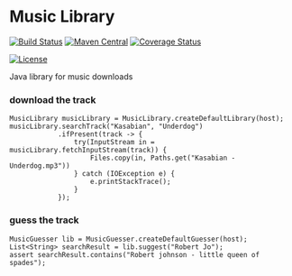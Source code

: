 # Music Library
[![Build Status][travis-image]][travis-url]
[![Maven Central][maven-image]][maven-url]
[![Coverage Status][coveralls-image]][coveralls-url]

[![License][license-image]][license-url]

Java library for music downloads

### download the track

    MusicLibrary musicLibrary = MusicLibrary.createDefaultLibrary(host);
    musicLibrary.searchTrack("Kasabian", "Underdog")
                .ifPresent(track -> {
                    try(InputStream in = musicLibrary.fetchInputStream(track)) {
                        Files.copy(in, Paths.get("Kasabian - Underdog.mp3"))
                    } catch (IOException e) {
                        e.printStackTrace();
                    }
                });
                
### guess the track

    MusicGuesser lib = MusicGuesser.createDefaultGuesser(host);
    List<String> searchResult = lib.suggest("Robert Jo");
    assert searchResult.contains("Robert johnson - little queen of spades");

[travis-image]: https://travis-ci.org/DNAlchemist/music-library.svg?branch=master
[travis-url]: https://travis-ci.org/DNAlchemist/music-library
[maven-image]: https://maven-badges.herokuapp.com/maven-central/one.chest.ratpack/music-library/badge.svg
[maven-url]: https://maven-badges.herokuapp.com/maven-central/one.chest.ratpack/music-library
[coveralls-image]: https://coveralls.io/repos/github/DNAlchemist/music-library/badge.svg?branch=master
[coveralls-url]: https://coveralls.io/github/DNAlchemist/music-library?branch=master

[license-url]: https://github.com/Mashape/unirest-java/blob/master/LICENSE
[license-image]: https://img.shields.io/badge/license-MIT-blue.svg?style=flat
